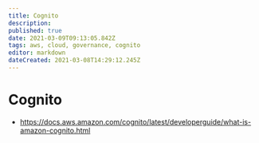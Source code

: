 ```yaml
---
title: Cognito
description: 
published: true
date: 2021-03-09T09:13:05.842Z
tags: aws, cloud, governance, cognito
editor: markdown
dateCreated: 2021-03-08T14:29:12.245Z
---
```


# Cognito
- https://docs.aws.amazon.com/cognito/latest/developerguide/what-is-amazon-cognito.html
